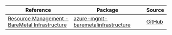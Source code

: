 | Reference | Package | Source |
|---|---|---|
|[Resource Management - BareMetal Infrastructure](mgmt-baremetalinfrastructure-readme.md)|[azure-mgmt-baremetalinfrastructure](https://pypi.org/project/azure-mgmt-baremetalinfrastructure)|[GitHub](https://github.com/Azure/azure-sdk-for-python/blob/main/sdk/baremetalinfrastructure/azure-mgmt-baremetalinfrastructure)|
